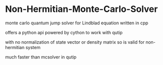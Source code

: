 # Non-Hermitian-Monte-Carlo-Solver
monte carlo quantum jump solver for Lindblad equation written in cpp 

offers a python api powered by cython to work with qutip 

with no normalization of state vector or density matrix so is valid for non-hermitian system 

much faster than mcsolver in qutip 
